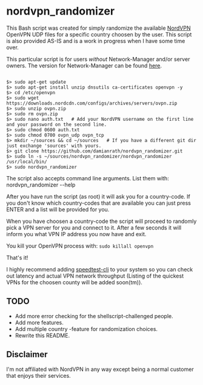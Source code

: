 # nordvpn_randomizer

This Bash script was created for simply randomize the available [NordVPN](https://nordvpn.com/) OpenVPN UDP files for a specific country choosen by the user. This script is also provided AS-IS and is a work in progress when I have some time over.

This particular script is for users *without* Network-Manager and/or server owners. The version for Network-Manager can be found [here](https://github.com/damianrath/nordvpn_randomizer-nm).

```

$> sudo apt-get update
$> sudo apt-get install unzip dnsutils ca-certificates openvpn -y
$> cd /etc/openvpn
$> sudo wget https://downloads.nordcdn.com/configs/archives/servers/ovpn.zip
$> sudo unzip ovpn.zip
$> sudo rm ovpn.zip
$> sudo nano auth.txt   # Add your NordVPN username on the first line and your password on the second line.
$> sudo chmod 0600 auth.txt
$> sudo chmod 0700 ovpn_udp ovpn_tcp
$> mkdir ~/sources && cd ~/sources   # If you have a different git dir just exchange 'sources' with yours.
$> git clone https://github.com/damianrath/nordvpn_randomizer.git
$> sudo ln -s ~/sources/nordvpn_randomizer/nordvpn_randomizer /usr/local/bin/
$> sudo nordvpn_randomizer
```

The script also accepts command line arguments. List them with:  nordvpn_randomizer --help


After you have run the script (as root) it will ask you for a country-code. If you don't know which country-codes that are available you can just press ENTER and a list will be provided for you.

When you have choosen a country-code the script will proceed to randomly pick a VPN server for you and connect to it. After a few seconds it will inform you what VPN IP address you now have and exit.

You kill your OpenVPN process with:  `sudo killall openvpn`


That's it!


I highly recommend adding [speedtest-cli](https://github.com/sivel/speedtest-cli) to your system so you can check out latency and actual VPN network throughput (Listing of the quickest VPNs for the choosen county will be added soon(tm)).


## TODO

- Add more error checking for the shellscript-challenged people.
- Add more features.
- Add multiple country -feature for randomization choices.
- Rewrite this README.


## Disclaimer

I'm not affiliated with NordVPN in any way except being a normal customer that enjoys their services.
